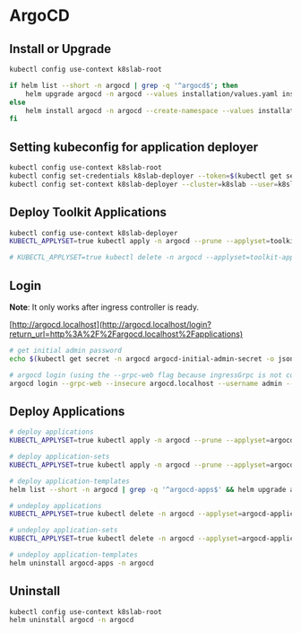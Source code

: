 # ArgoCD

<!-- FUNCTION install -->
## Install or Upgrade

```bash
kubectl config use-context k8slab-root

if helm list --short -n argocd | grep -q '^argocd$'; then
    helm upgrade argocd -n argocd --values installation/values.yaml installation
else
    helm install argocd -n argocd --create-namespace --values installation/values.yaml installation
fi
```

<!-- watch -n 1 kubectl get pod -n argocd -->

## Setting kubeconfig for application deployer

```bash
kubectl config use-context k8slab-root
kubectl config set-credentials k8slab-deployer --token=$(kubectl get secret argocd-application-deployer -n argocd -o jsonpath='{.data.token}' | base64 --decode)
kubectl config set-context k8slab-deployer --cluster=k8slab --user=k8slab-deployer --namespace=argocd
```

<!-- FUNCTION toolkit -->
## Deploy Toolkit Applications

```bash
kubectl config use-context k8slab-deployer
KUBECTL_APPLYSET=true kubectl apply -n argocd --prune --applyset=toolkit-applications -f toolkit-applications/

# KUBECTL_APPLYSET=true kubectl delete -n argocd --applyset=toolkit-applications -f toolkit-applications/
```

<!-- FUNCTION login -->
## Login

__Note__: It only works after ingress controller is ready.

[http://argocd.localhost](http://argocd.localhost/login?return_url=http%3A%2F%2Fargocd.localhost%2Fapplications)

```bash
# get initial admin password
echo $(kubectl get secret -n argocd argocd-initial-admin-secret -o jsonpath="{.data.password}" | base64 --decode)

# argocd login (using the --grpc-web flag because ingressGrpc is not configured)
argocd login --grpc-web --insecure argocd.localhost --username admin --password $(kubectl get secret -n argocd argocd-initial-admin-secret -o jsonpath="{.data.password}" | base64 --decode)
```

<!-- FUNCTION deploy -->
## Deploy Applications

```bash
# deploy applications
KUBECTL_APPLYSET=true kubectl apply -n argocd --prune --applyset=argocd-applications -f applications/

# deploy application-sets
KUBECTL_APPLYSET=true kubectl apply -n argocd --prune --applyset=argocd-application-sets -f application-sets/

# deploy application-templates
helm list --short -n argocd | grep -q '^argocd-apps$' && helm upgrade argocd-apps -n argocd application-templates/ || helm install argocd-apps -n argocd --create-namespace application-templates/

# undeploy applications
KUBECTL_APPLYSET=true kubectl delete -n argocd --applyset=argocd-applications -f applications/

# undeploy application-sets
KUBECTL_APPLYSET=true kubectl delete -n argocd --applyset=argocd-application-sets -f application-sets/

# undeploy application-templates
helm uninstall argocd-apps -n argocd
```

<!-- FUNCTION uninstall -->
## Uninstall

```bash
kubectl config use-context k8slab-root
helm uninstall argocd -n argocd
```
